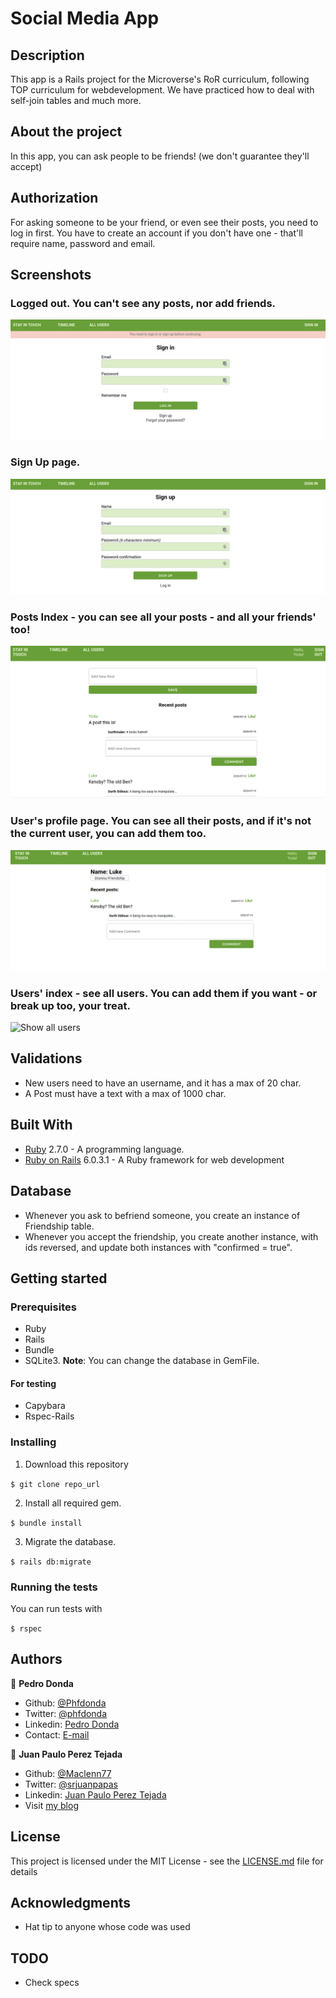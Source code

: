 # Social Media App

## Description

This app is a Rails project for the Microverse's RoR curriculum, following TOP curriculum for webdevelopment. We have practiced how to deal with self-join tables and much more.

## About the project

In this app, you can ask people to be friends! (we don't guarantee they'll accept)

## Authorization

For asking someone to be your friend, or even see their posts, you need to log in first. You have to create an account if you don't have one - that'll require name, password and email.

## Screenshots

### Logged out. You can't see any posts, nor add friends.

![Page with user logged out](./docs/log_in.png)

### Sign Up page.

![Sign Up page](./docs/sign_up.png)

### Posts Index - you can see all your posts - and all your friends' too!

![Index posts](./docs/posts_index.png)

### User's profile page. You can see all their posts, and if it's not the current user, you can add them too.

![User's show page](./docs/user_show.png)

### Users' index - see all users. You can add them if you want - or break up too, your treat.
![Show all users](.docs/show_all_users.png)

## Validations

- New users need to have an username, and it has a max of 20 char.
- A Post must have a text with a max of 1000 char.

## Built With

- [Ruby](https://www.ruby-lang.org/en/) 2.7.0 - A programming language.
- [Ruby on Rails](https://rubyonrails.org/) 6.0.3.1 - A Ruby framework for web development

## Database

- Whenever you ask to befriend someone, you create an instance of Friendship table.
- Whenever you accept the friendship, you create another instance, with ids reversed, and update both instances with "confirmed = true".

## Getting started

### Prerequisites

- Ruby
- Rails
- Bundle
- SQLite3. **Note**: You can change the database in GemFile.

#### For testing

- Capybara
- Rspec-Rails

### Installing

1. Download this repository

`$ git clone repo_url`

2. Install all required gem.

`$ bundle install`

3. Migrate the database.

`$ rails db:migrate`

### Running the tests

You can run tests with

`$ rspec `

## Authors

👤 **Pedro Donda**

- Github: [@Phfdonda](https://github.com/phfdonda)
- Twitter: [@phfdonda](https://twitter.com/phfdonda)
- Linkedin: [Pedro Donda](https://www.linkedin.com/in/pedro-donda-808621bb/)
- Contact: [E-mail](phfdonda@gmail.com)

👤 **Juan Paulo Perez Tejada**

- Github: [@Maclenn77](https://github.com/Maclenn77)
- Twitter: [@srjuanpapas](https://twitter.com/srjuanpapas)
- Linkedin: [Juan Paulo Perez Tejada](https://mx.linkedin.com/in/juanpaulopereztejada)
- Visit [my blog](https://developerz.software/)

## License

This project is licensed under the MIT License - see the [LICENSE.md](LICENSE.md) file for details

## Acknowledgments

* Hat tip to anyone whose code was used

## TODO

- Check specs
